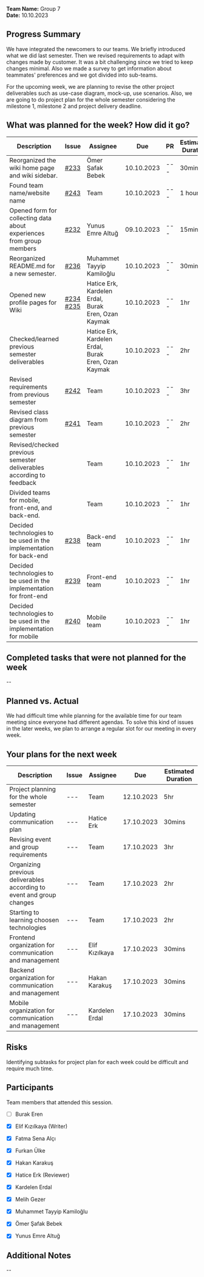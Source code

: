 **Team Name:** Group 7  
**Date:** 10.10.2023  

## Progress Summary
We have integrated the newcomers to our teams. We briefly introduced what we did last semester. Then we revised requirements to adapt with changes made by customer. It was a bit challenging since we tried to keep changes minimal. 
Also we made a survey to get information about teammates' preferences and we got divided into sub-teams.

For the upcoming week, we are planning to revise the other project deliverables such as use-case diagram, mock-up, use scenarios. Also, we are going to do project plan for the whole semester considering the milestone 1, milestone 2 and project delivery deadline.

## What was planned for the week? How did it go?
| Description | Issue | Assignee | Due | PR | Estimated Duration | Actual Duration | 
| -------- | ----- | -------- | --- | --- | --- | --- |
| Reorganized the wiki home page and wiki sidebar. | [#233](https://github.com/bounswe/bounswe2023group7/issues/233) | Ömer Şafak Bebek | 10.10.2023 | --- | 30mins | 30mins |
| Found team name/website name | [#243](https://github.com/bounswe/bounswe2023group7/issues/243) | Team | 10.10.2023 | --- | 1 hour | 30mins |
| Opened form for collecting data about experiences from group members | [#232](https://github.com/bounswe/bounswe2023group7/issues/232) | Yunus Emre Altuğ | 09.10.2023 | --- | 15mins | --- |
| Reorganized README.md for a new semester. | [#236](https://github.com/bounswe/bounswe2023group7/issues/236) | Muhammet Tayyip Kamiloğlu | 10.10.2023 | --- | 30mins | --- |
| Opened new profile pages for Wiki | [#234](https://github.com/bounswe/bounswe2023group7/issues/234) [#235](https://github.com/bounswe/bounswe2023group7/issues/235) | Hatice Erk, Kardelen Erdal, Burak Eren, Ozan Kaymak | 10.10.2023 | --- | 1hr | 1hr |
| Checked/learned previous semester deliverables |  | Hatice Erk, Kardelen Erdal, Burak Eren, Ozan Kaymak | 10.10.2023 | --- | 2hr | 1.5hr |
| Revised requirements from previous semester | [#242](https://github.com/bounswe/bounswe2023group7/issues/242) | Team | 10.10.2023 | --- | 3hr | 4hr |
| Revised class diagram from previous semester | [#241](https://github.com/bounswe/bounswe2023group7/issues/241) | Team | 10.10.2023 | --- | 2hr | 3hr |
| Revised/checked previous semester deliverables according to feedback |  | Team | 10.10.2023 | --- | 1hr | 1hr  |
| Divided teams for mobile, front-end, and back-end. |  | Team | 10.10.2023 | --- | 1hr | 1hr  |
| Decided technologies to be used in the implementation for back-end | [#238](https://github.com/bounswe/bounswe2023group7/issues/239) | Back-end team | 10.10.2023 | --- | 1hr | 1hr  |
| Decided technologies to be used in the implementation for front-end | [#239](https://github.com/bounswe/bounswe2023group7/issues/239) | Front-end team | 10.10.2023 | --- | 1hr | 1hr  |
| Decided technologies to be used in the implementation for mobile | [#240](https://github.com/bounswe/bounswe2023group7/issues/240) | Mobile team | 10.10.2023 | --- | 1hr | 1hr |


## Completed tasks that were not planned for the week
--

## Planned vs. Actual
We had difficult time while planning for the available time for our team meeting since everyone had different agendas. To solve this kind of issues in the later weeks, we plan to arrange a regular slot for our meeting in every week.

## Your plans for the next week
| Description | Issue | Assignee | Due | Estimated Duration |
| --- | --- | --- | --- | --- |
| Project planning for the whole semester | --- | Team | 12.10.2023 | 5hr |
| Updating communication plan  | --- | Hatice Erk | 17.10.2023 | 30mins |
| Revising event and group requirements | --- | Team | 17.10.2023 | 3hr |
| Organizing previous deliverables according to event and group changes | --- | Team | 17.10.2023 | 2hr |
| Starting to learning choosen technologies | --- | Team | 17.10.2023 | 2hr |
| Frontend organization for communication and management | --- | Elif Kızılkaya | 17.10.2023 | 30mins |
| Backend organization for communication and management | --- | Hakan Karakuş | 17.10.2023 | 30mins |
| Mobile organization for communication and management | --- | Kardelen Erdal | 17.10.2023 | 30mins |



## Risks
Identifying subtasks for project plan for each week could be difficult and require much time.

## Participants
Team members that attended this session.
- [ ] Burak Eren
- [x] Elif Kızılkaya (Writer)
- [x] Fatma Sena Alçı
- [x] Furkan Ülke
- [x] Hakan Karakuş
- [x] Hatice Erk (Reviewer)
- [x] Kardelen Erdal
- [x] Melih Gezer
- [x] Muhammet Tayyip Kamiloğlu
- [x] Ömer Şafak Bebek
- [x] Yunus Emre Altuğ
 

## Additional Notes
--
